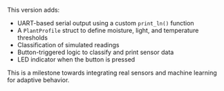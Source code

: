This version adds:

- UART-based serial output using a custom `print_ln()` function
- A `PlantProfile` struct to define moisture, light, and temperature thresholds
- Classification of simulated readings
- Button-triggered logic to classify and print sensor data
- LED indicator when the button is pressed

This is a milestone towards integrating real sensors and machine learning for adaptive behavior.



